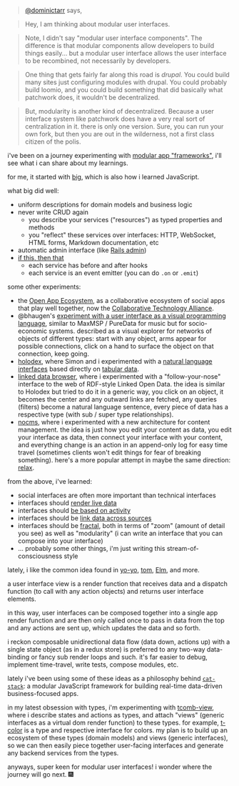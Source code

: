 > [@dominictarr](http://dominictarr.com) says,

> Hey, I am thinking about modular user interfaces.

> Note, I didn't say "modular user interface components". The difference is that modular components allow developers to build things easily... but a modular user interface allows the user interface to be recombined, not necessarily by developers.

> One thing that gets fairly far along this road is _drupal_. You could build many sites just configuring modules with drupal. You could probably build loomio, and you could build something that did basically what patchwork does, it wouldn't be decentralized.

> But, modularity is another kind of decentralized. Because a user interface system like patchwork does have a very real sort of centralization in it. there is only one version. Sure, you can run your own fork, but then you are out in the wilderness, not a first class citizen of the polis.

i've been on a journey experimenting with [modular app "frameworks"](https://github.com/openappjs/core), i'll see what i can share about my learnings.

for me, it started with [big](http://jfhbrook.github.io/2013/05/28/the-case-for-a-nodejs-framework.html), which is also how i learned JavaScript.

what big did well:

- uniform descriptions for domain models and business logic
- never write CRUD again
  - you describe your services ("resources") as typed properties and methods
  - you "reflect" these services over interfaces: HTTP, WebSocket, HTML forms, Markdown documentation, etc
- automatic admin interface (like [Rails admin](https://github.com/sferik/rails_admin))
- [if this, then that](https://www.quora.com/How-would-you-explain-IFTTT-to-a-layperson)
  - each service has before and after hooks
  - each service is an event emitter (you can do `.on` or `.emit`)

some other experiments:

- the [Open App Ecosystem](https://github.com/open-app/core), as a collaborative ecosystem of social apps that play well together, now the [Collaborative Technology Alliance](https://medium.com/enspiral-tales/doing-more-together-together-seeding-a-collaborative-technology-alliance-82243ea30d41).
- @bhaugen's [experiment with a user interface as a visual programming language](https://docs.google.com/presentation/d/1N81Q0uDjA7OMEZTLNig6O-MLuWHgb5TL0IxPZ2U8qDU/edit?pref=2&pli=1#slide=id.g5d2790cb5_02), similar to MaxMSP / PureData for music but for socio-economic systems. described as a visual explorer for networks of objects of different types: start with any object, arms appear for possible connections, click on a hand to surface the object on that connection, keep going.
- [holodex](http://holodex.enspiral.com), where Simon and i experimented with a [natural language interfaces](http://www.jroehm.com/2014/01/ui-pattern-natural-language-form/) based directly on [tabular data](https://github.com/editdata/data-ui).
- [linked data browser](https://valueflows.github.io/linked-data-browser), where i experimented with a "follow-your-nose" interface to the web of RDF-style Linked Open Data. the idea is similar to Holodex but tried to do it in a generic way, you click on an object, it becomes the center and any outward links are fetched, any queries (filters) become a natural language sentence, every piece of data has a respective type (with sub / super type relationships).
- [nocms](http://dinosaur.is/nocms/), where i experimented with a new architecture for content management. the idea is just how you edit your content as data, you edit your interface as data, then connect your interface with your content, and everything change is an action in an append-only log for easy time travel (sometimes clients won't edit things for fear of breaking something). here's a more popular attempt in maybe the same direction: [relax](https://github.com/relax/relax).

from the above, i've learned:

- social interfaces are often more important than technical interfaces
- interfaces should [render live data](http://rauchg.com/2015/pure-ui/)
- interfaces should [be based on activity](https://www.thoughtworks.com/insights/blog/stop-designing-users)
- interfaces should be [link data across sources](http://patterns.dataincubator.org/book/follow-your-nose.html)
- interfaces should be [fractal](http://staltz.com/unidirectional-user-interface-architectures.html), both in terms of "zoom" (amount of detail you see) as well as "modularity" (i can write an interface that you can compose into your interface)
- ... probably some other things, i'm just writing this stream-of-consciousness style

lately, i like the common idea found in [yo-yo](https://github.com/maxogden/yo-yo), [tom](https://github.com/gcanti/tom#app-configuration), [Elm](https://github.com/evancz/elm-architecture-tutorial/), and more.

a user interface view is a render function that receives data and a dispatch function (to call with any action objects) and returns user interface elements.

in this way, user interfaces can be composed together into a single app render function and are then only called once to pass in data from the top and any actions are sent up, which updates the data and so forth.

i reckon composable unidirectional data flow (data down, actions up) with a single state object (as in a redux store) is preferred to any two-way data-binding or fancy sub render loops and such. it's far easier to debug, implement time-travel, write tests, compose modules, etc.

lately i've been using some of these ideas as a philosophy behind [`cat-stack`](https://github.com/enspiral-root-sytems/cat-stack): a modular JavaScript framework for building real-time data-driven business-focused apps.

in my latest obsession with types, i'm experimenting with [tcomb-view](https://github.com/ahdinosaur/tcomb-view), where i describe states and actions as types, and attach "views" (generic interfaces as a virtual dom render function) to these types. for example, [t-color](http://dinosaur.is/t-color/) is a type and respective interface for colors. my plan is to build up an ecosystem of these types (domain models) and views (generic interfaces), so we can then easily piece together user-facing interfaces and generate any backend services from the types.

anyways, super keen for modular user interfaces! i wonder where the journey will go next. :fireworks:
